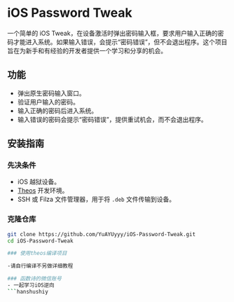 # iOS Password Tweak

一个简单的 iOS Tweak，在设备激活时弹出密码输入框，要求用户输入正确的密码才能进入系统。如果输入错误，会提示“密码错误”，但不会退出程序。这个项目旨在为新手和有经验的开发者提供一个学习和分享的机会。

## 功能

- 弹出原生密码输入窗口。
- 验证用户输入的密码。
- 输入正确的密码后进入系统。
- 输入错误的密码会提示“密码错误”，提供重试机会，而不会退出程序。

## 安装指南

### 先决条件

- iOS 越狱设备。
- [Theos](https://theos.dev/) 开发环境。
- SSH 或 Filza 文件管理器，用于将 `.deb` 文件传输到设备。

### 克隆仓库

   ```bash
   git clone https://github.com/YuAYUyyy/iOS-Password-Tweak.git
   cd iOS-Password-Tweak

### 使用theos编译项目

-请自行编译不另做详细教程

### 函数诗的微信账号
- 一起学习iOS逆向
   ```hanshushiy